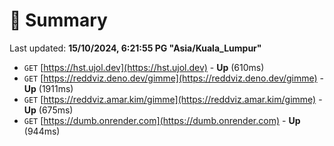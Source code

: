 # 📖 Summary
Last updated: **15/10/2024, 6:21:55 PG "Asia/Kuala_Lumpur"**

- `GET` [https://hst.ujol.dev](https://hst.ujol.dev) - **Up** (610ms)
- `GET` [https://reddviz.deno.dev/gimme](https://reddviz.deno.dev/gimme) - **Up** (1911ms)
- `GET` [https://reddviz.amar.kim/gimme](https://reddviz.amar.kim/gimme) - **Up** (675ms)
- `GET` [https://dumb.onrender.com](https://dumb.onrender.com) - **Up** (944ms)
